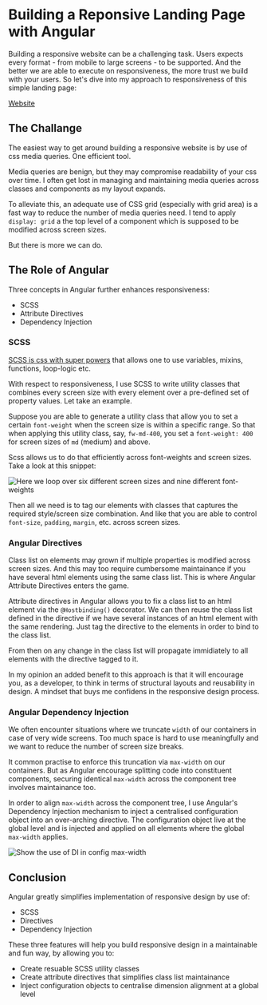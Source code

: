 # Building a Reponsive Landing Page with Angular

Building a responsive website can be a challenging task. Users expects every format - from mobile to large screens - to be supported. And the better we are able to execute on responsiveness, the more trust we build with your users. So let's dive into my approach to responsiveness of this simple landing page:

[Website](https://atrib-landing-page.netlify.app)

## The Challange

The easiest way to get around building a responsive website is by use of css media queries. One efficient tool.

Media queries are benign, but they may compromise readability of your css over time. I often get lost in managing and maintaining media queries across classes and components as my layout expands.

To alleviate this, an adequate use of CSS grid (especially with grid area) is a fast way to reduce the number of media queries need. I tend to apply `display: grid` a the top level of a component which is supposed to be modified across screen sizes.

But there is more we can do.

## The Role of Angular

Three concepts in Angular further enhances responsiveness:

- SCSS
- Attribute Directives
- Dependency Injection

### SCSS

[SCSS is css with super powers](https://sass-lang.com/) that allows one to use variables, mixins, functions, loop-logic etc.

With respect to responsiveness, I use SCSS to write utility classes that combines every screen size with every element over a pre-defined set of property values. Let take an example.

Suppose you are able to generate a utility class that allow you to set a certain `font-weight` when the screen size is within a specific range. So that when applying this utility class, say, `fw-md-400`, you set a `font-weight: 400` for screen sizes of `md` (medium) and above.

Scss allows us to do that efficiently across font-weights and screen sizes. Take a look at this snippet:

![Here we loop over six different screen sizes and nine different font-weights](https://atrib-landing-page.netlify.app/assets/readme/scss.png)

Then all we need is to tag our elements with classes that captures the required style/screen size combination. And like that you are able to control `font-size`,
`padding`, `margin`, etc. across screen sizes.

### Angular Directives

Class list on elements may grown if multiple properties is modified across screen sizes. And this may too require cumbersome maintainance if you have several html elements using the same class list. This is where Angular Attribute Directives enters the game.

Attribute directives in Angular allows you to fix a class list to an html element via the `@Hostbinding()` decorator. We can then reuse the class list defined in the directive if we have several instances of an html element with the same rendering. Just tag the directive to the elements in order to bind to the class list.

From then on any change in the class list will propagate immidiately to all elements with the directive tagged to it.

In my opinion an added benefit to this approach is that it will encourage you, as a developer, to think in terms of structural layouts and reusability in design. A mindset that buys me confidens in the responsive design process.

### Angular Dependency Injection

We often encounter situations where we truncate `width` of our containers in case of very wide screens. Too much space is hard to use meaningfully and we want to reduce the number of screen size breaks.

It common practise to enforce this truncation via `max-width` on our containers.
But as Angular encourage splitting code into constituent components, securing identical `max-width` across the component tree involves maintainance too.

In order to align `max-width` across the component tree, I use Angular's Dependency Injection mechanism to inject a centralised configuration object into an over-arching directive. The configuration object live at the global level and is injected and applied on all elements where the global `max-width` applies.

![Show the use of DI in config max-width](https://atrib-landing-page.netlify.app/assets/readme/DI.png)

## Conclusion

Angular greatly simplifies implementation of responsive design by use of:

- SCSS
- Directives
- Dependency Injection

These three features will help you build responsive design in a maintainable and fun way, by allowing you to:

- Create resuable SCSS utility classes
- Create attribute directives that simplifies class list maintainance
- Inject configuration objects to centralise dimension alignment at a global level
